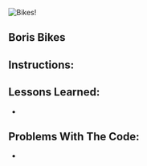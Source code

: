 ![Bikes!](http://www2.pictures.zimbio.com/gi/Mayor+London+Boris+Johnson+Governor+Arnold+Akdwi8uAlddl.jpg)

Boris Bikes
--



Instructions:
--



Lessons Learned:
--
* 

Problems With The Code:
--
* 
